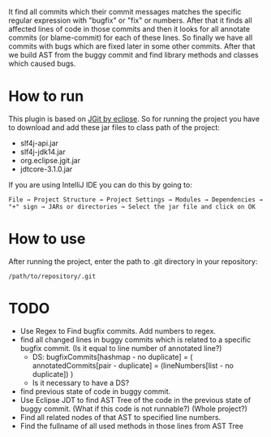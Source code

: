It find all commits which their commit messages matches the specific regular expression with "bugfix" or "fix" or numbers. After that it finds all affected lines of code in those commits and then it looks for all annotate commits (or blame-commit) for each of these lines. So finally we have all commits with bugs which are fixed later in some other commits. After that we build AST from the buggy commit and find library methods and classes which caused bugs.

How to run
=========

This plugin is based on [JGit by eclipse](https://eclipse.org/jgit). So for running the project you have to download and add these jar files to class path of the project:

  * slf4j-api.jar
  * slf4j-jdk14.jar
  * org.eclipse.jgit.jar
  * jdtcore-3.1.0.jar

If you are using IntelliJ IDE you can do this by going to:

`File → Project Structure → Project Settings → Modules → Dependencies → "+" sign → JARs or directories → Select the jar file and click on OK`

How to use
=========

After running the project, enter the path to .git directory in your repository:

`/path/to/repository/.git`

TODO
=========

  * Use Regex to Find bugfix commits. Add numbers to regex.
  * find all changed lines in buggy commits which is related to a specific bugfix commit. (Is it equal to line number of annotated line?)
    * DS: bugfixCommits[hashmap - no duplicate] = ( annotatedCommits[pair - duplicate] = (lineNumbers[list - no duplicate]) )
    * Is it necessary to have a DS?
  * find previous state of code in buggy commit.
  * Use Eclipse JDT to find AST Tree of the code in the previous state of buggy commit. (What if this code is not runnable?) (Whole project?)
  * Find all related nodes of that AST to specified line numbers.
  * Find the fullname of all used methods in those lines from AST Tree 